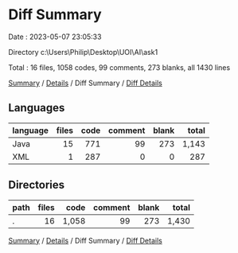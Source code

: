 # Diff Summary

Date : 2023-05-07 23:05:33

Directory c:\\Users\\Philip\\Desktop\\UOI\\AI\\ask1

Total : 16 files,  1058 codes, 99 comments, 273 blanks, all 1430 lines

[Summary](results.md) / [Details](details.md) / Diff Summary / [Diff Details](diff-details.md)

## Languages
| language | files | code | comment | blank | total |
| :--- | ---: | ---: | ---: | ---: | ---: |
| Java | 15 | 771 | 99 | 273 | 1,143 |
| XML | 1 | 287 | 0 | 0 | 287 |

## Directories
| path | files | code | comment | blank | total |
| :--- | ---: | ---: | ---: | ---: | ---: |
| . | 16 | 1,058 | 99 | 273 | 1,430 |

[Summary](results.md) / [Details](details.md) / Diff Summary / [Diff Details](diff-details.md)